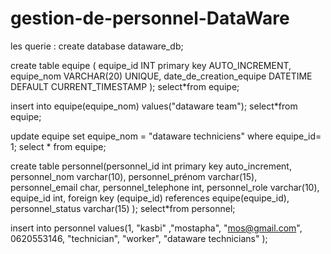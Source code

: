 # gestion-de-personnel-DataWare
les querie :
create database dataware_db;

create table equipe (
    equipe_id INT primary key AUTO_INCREMENT,
    equipe_nom VARCHAR(20) UNIQUE,
    date_de_creation_equipe DATETIME DEFAULT CURRENT_TIMESTAMP
);
select*from equipe;

insert into  equipe(equipe_nom)
values("dataware team");
select*from equipe;

update equipe
 set equipe_nom = "dataware techniciens"
 where equipe_id= 1;
select * from equipe;


create table personnel(personnel_id int primary key auto_increment, personnel_nom varchar(10),
 personnel_prénom varchar(15), 
 personnel_email char, personnel_telephone int,
 personnel_role varchar(10),
 equipe_id int,
 foreign key (equipe_id)  references equipe(equipe_id), 
 personnel_status varchar(15)
);
select*from personnel;

insert into personnel 
values(1, "kasbi" ,"mostapha", "mos@gmail.com", 0620553146, "technician", "worker", "dataware technicians" );
